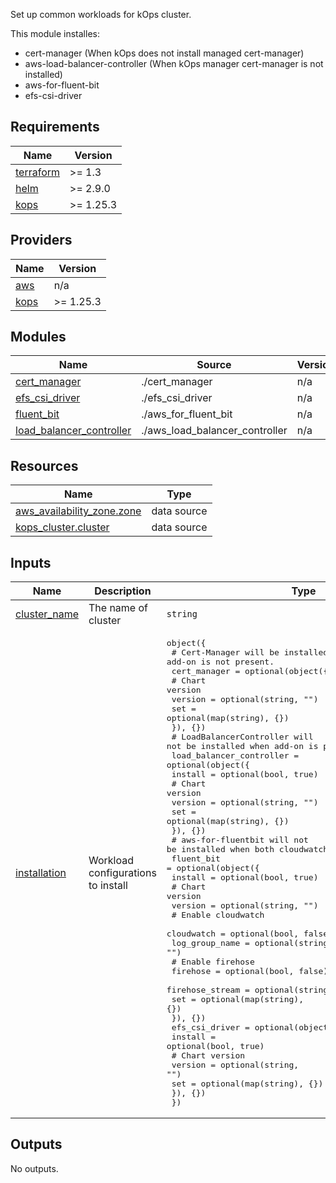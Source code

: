 Set up common workloads for kOps cluster.

This module installes:
- cert-manager (When kOps does not install managed cert-manager)
- aws-load-balancer-controller (When kOps manager cert-manager is not installed)
- aws-for-fluent-bit
- efs-csi-driver

## Requirements

| Name | Version |
|------|---------|
| <a name="requirement_terraform"></a> [terraform](#requirement\_terraform) | >= 1.3 |
| <a name="requirement_helm"></a> [helm](#requirement\_helm) | >= 2.9.0 |
| <a name="requirement_kops"></a> [kops](#requirement\_kops) | >= 1.25.3 |

## Providers

| Name | Version |
|------|---------|
| <a name="provider_aws"></a> [aws](#provider\_aws) | n/a |
| <a name="provider_kops"></a> [kops](#provider\_kops) | >= 1.25.3 |

## Modules

| Name | Source | Version |
|------|--------|---------|
| <a name="module_cert_manager"></a> [cert\_manager](#module\_cert\_manager) | ./cert_manager | n/a |
| <a name="module_efs_csi_driver"></a> [efs\_csi\_driver](#module\_efs\_csi\_driver) | ./efs_csi_driver | n/a |
| <a name="module_fluent_bit"></a> [fluent\_bit](#module\_fluent\_bit) | ./aws_for_fluent_bit | n/a |
| <a name="module_load_balancer_controller"></a> [load\_balancer\_controller](#module\_load\_balancer\_controller) | ./aws_load_balancer_controller | n/a |

## Resources

| Name | Type |
|------|------|
| [aws_availability_zone.zone](https://registry.terraform.io/providers/hashicorp/aws/latest/docs/data-sources/availability_zone) | data source |
| [kops_cluster.cluster](https://registry.terraform.io/providers/eddycharly/kops/latest/docs/data-sources/cluster) | data source |

## Inputs

| Name | Description | Type | Default | Required |
|------|-------------|------|---------|:--------:|
| <a name="input_cluster_name"></a> [cluster\_name](#input\_cluster\_name) | The name of cluster | `string` | n/a | yes |
| <a name="input_installation"></a> [installation](#input\_installation) | Workload configurations to install | <pre>object({<br>    # Cert-Manager will be installed when cert-manager add-on is not present.<br>    cert_manager = optional(object({<br>      # Chart version<br>      version = optional(string, "")<br>      set     = optional(map(string), {})<br>    }), {})<br>    # LoadBalancerController will not be installed when add-on is present.<br>    load_balancer_controller = optional(object({<br>      install = optional(bool, true)<br>      # Chart version<br>      version = optional(string, "")<br>      set     = optional(map(string), {})<br>    }), {})<br>    # aws-for-fluentbit will not be installed when both cloudwatch and firehose is false.<br>    fluent_bit = optional(object({<br>      install = optional(bool, true)<br>      # Chart version<br>      version = optional(string, "")<br>      # Enable cloudwatch<br>      cloudwatch     = optional(bool, false)<br>      log_group_name = optional(string, "")<br>      # Enable firehose<br>      firehose        = optional(bool, false)<br>      firehose_stream = optional(string, "")<br>      set             = optional(map(string), {})<br>    }), {})<br>    efs_csi_driver = optional(object({<br>      install = optional(bool, true)<br>      # Chart version<br>      version = optional(string, "")<br>      set     = optional(map(string), {})<br>    }), {})<br>  })</pre> | `{}` | no |

## Outputs

No outputs.
